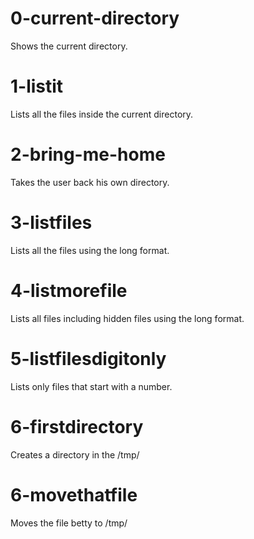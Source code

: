 # 0-current-directory
Shows the current directory.
# 1-listit 
Lists all the files inside the current directory.

# 2-bring-me-home
Takes the user back his own directory.

# 3-listfiles
Lists all the files using the long format.

# 4-listmorefile
Lists all files including hidden files using the long format.

# 5-listfilesdigitonly
Lists only files that start with a number.

# 6-firstdirectory
Creates a directory in the /tmp/

# 6-movethatfile
Moves the file betty to /tmp/

